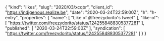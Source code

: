 {
  "kind": "likes",
  "slug": "2020/03/xcqbr",
  "client_id": "https://indigenous.realize.be",
  "date": "2020-03-24T22:59:00Z",
  "h": "h-entry",
  "properties": {
    "name": [
      "Like of @freezydorito's tweet"
    ],
    "like-of": [
      "https://twitter.com/freezydorito/status/1242558488305377281"
    ],
    "published": [
      "2020-03-24T22:59:00Z"
    ],
    "syndication": [
      "https://twitter.com/freezydorito/status/1242558488305377281"
    ]
  }
}
